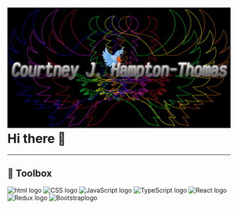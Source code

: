 # ![Blue jaye Banner](/assets/LogoBackground2.png) Hi there 👋

---

## 🧰 Toolbox

![html logo]()
![CSS logo]()
![JavaScript logo]()
![TypeScript logo]()
![React logo]()
![Redux logo]()
![Bootstraplogo]()

<!--
**Champtont/Champtont** is a ✨ _special_ ✨ repository because its `README.md` (this file) appears on your GitHub profile.

Here are some ideas to get you started:

- 🔭 I’m currently working on ...
- 🌱 I’m currently learning ...
- 👯 I’m looking to collaborate on ...
- 🤔 I’m looking for help with ...
- 💬 Ask me about ...
- 📫 How to reach me: ...
- 😄 Pronouns: ...
- ⚡ Fun fact: ...
-->
